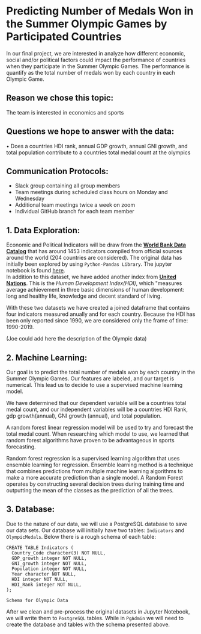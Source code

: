 # Predicting Number of Medals Won in the Summer Olympic Games by Participated Countries

In our final project, we are interested in analyze how different economic, social and/or political factors could impact the performance of countries when they participate in the Summer Olympic Games. The performance is quantify as the total number of medals won by each country in each Olympic Game.

## Reason we chose this topic:

The team is interested in economics and sports

## Questions we hope to answer with the data:

• Does a countries HDI rank, annual GDP growth, annual GNI growth, and total population contribute to a countries total medal count at the olympics 

## Communication Protocols:

*	Slack group containing all group members
*	Team meetings during scheduled class hours on Monday and Wednesday
*	Additional team meetings twice a week on zoom 
*	Individual GitHub branch for each team member


## 1. Data Exploration:

Economic and Political Indicators will be draw from the [**World Bank Data Catalog**](https://datacatalog.worldbank.org/search/dataset/0037712/World-Development-Indicators) that has around 1453 indicators compiled from official sources around the world (204 countries are considered). The original data has initially been explored by using `Python-Pandas Library`. The jupyter notebook is found [here](https://github.com/JoeAB3/Group5Capstone_Project/blob/Leidybranch/pre-processingWBD.ipynb).  
In addition to this dataset, we have added another index from [**United Nations**](http://hdr.undp.org/en/indicators/137506#). This is the *Human Development Index(HDI)*, which "measures average achievement in three basic dimensions of human development: long and healthy life, knowledge and decent standard of living. 

With these two datasets we have created a joined dataframe that contains four indicators measured anually and for each country.  Because the HDI has been only reported since 1990, we are considered only the frame of time: 1990-2019.  

(Joe could add here the description of the Olympic data)


## 2. Machine Learning:

Our goal is to predict the total number of medals won by each country in the Summer Olympic Games. Our features are labeled, and our target is numerical. This lead us to decide to use a supervised machine learning model.

We have determined that our dependent variable will be a countries total medal count, and our independent variables will be a countries HDI Rank, gdp growth(annual), GNI growth (annual), and total population.

A random forest linear regression model will be used to try and forecast the total medal count. When researching which model to use, we learned that random forest algorithms have proven to be advantageous in sports forecasting. 

Random forest regression is a supervised learning algorithm that uses ensemble learning for regression. Ensemble learning method is a technique that combines predictions from multiple machine learning algorithms to make a more accurate prediction than a single model.  A Random Forest operates by constructing several decision trees during training time and outputting the mean of the classes as the prediction of all the trees.

## 3. Database:

Due to the nature of our data, we will use a PostgreSQL database to save our data sets. Our database will initially have two tables: `Indicators` and `OlympicMedals`. Below there is a rough schema of each table:

```psql
CREATE TABLE Indicators (
  Country_Code character(3) NOT NULL,
  GDP_growth integer NOT NULL,
  GNI_growth integer NOT NULL,
  Population integer NOT NULL,
  Year character NOT NULL,
  HDI integer NOT NULL,
  HDI_Rank integer NOT NULL,
);

Schema for Olympic Data
```
After we clean and pre-process the original datasets in Jupyter Notebook, we will write them to `PostgreSQL` tables.
While in `PgAdmin` we will need to create the database and tables with the schema presented above.
